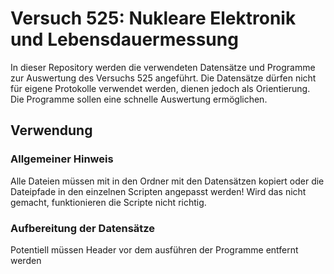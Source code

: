 # Versuch 525: Nukleare Elektronik und Lebensdauermessung
In dieser Repository werden die verwendeten Datensätze und Programme zur Auswertung des Versuchs 525 angeführt.
Die Datensätze dürfen nicht für eigene Protokolle verwendet werden, dienen jedoch als Orientierung. Die Programme sollen
eine schnelle Auswertung ermöglichen.

## Verwendung
### Allgemeiner Hinweis
Alle Dateien müssen mit in den Ordner mit den Datensätzen kopiert oder die Dateipfade in den einzelnen Scripten angepasst werden!
Wird das nicht gemacht, funktionieren die Scripte nicht richtig.

### Aufbereitung der Datensätze
Potentiell müssen Header vor dem ausführen der Programme entfernt werden
